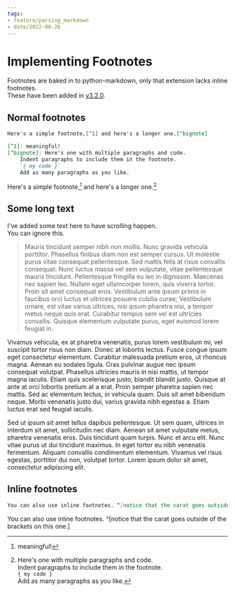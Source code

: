 ```yaml
---
tags:
- feature/parsing_markdown
- date/2022-08-26
---
```

   
# Implementing Footnotes   
Footnotes are baked in to python-markdown, only that extension lacks inline footnotes.   
These have been added in [v3.2.0](../Changelog/v3.2.0.md).   
   
## Normal footnotes   
```md
Here's a simple footnote,[^1] and here's a longer one.[^bignote]

[^1]: meaningful!
[^bignote]: Here's one with multiple paragraphs and code.
	Indent paragraphs to include them in the footnote.
    `{ my code }`
    Add as many paragraphs as you like.
```
   
   
Here's a simple footnote,[^1] and here's a longer one.[^bignote]   
   
[^1]: meaningful!   
[^bignote]: Here's one with multiple paragraphs and code.   
	Indent paragraphs to include them in the footnote.   
    `{ my code }`   
    Add as many paragraphs as you like.   
   
## Some long text   
I've added some text here to have scrolling happen.   
You can ignore this.   
   
> Mauris tincidunt semper nibh non mollis. Nunc gravida vehicula porttitor. Phasellus finibus diam non est semper cursus. Ut molestie purus vitae consequat pellentesque. Sed mattis felis at risus convallis consequat. Nunc luctus massa vel sem vulputate, vitae pellentesque mauris tincidunt. Pellentesque fringilla eu leo in dignissim. Maecenas nec sapien leo. Nullam eget ullamcorper lorem, quis viverra tortor. Proin sit amet consequat eros. Vestibulum ante ipsum primis in faucibus orci luctus et ultrices posuere cubilia curae; Vestibulum ornare, est vitae varius ultrices, nisi ipsum pharetra nisi, a tempor metus neque quis erat. Curabitur tempus sem vel est ultricies convallis. Quisque elementum vulputate purus, eget euismod lorem feugiat in.   
>   
Vivamus vehicula, ex at pharetra venenatis, purus lorem vestibulum mi, vel suscipit tortor risus non diam. Donec at lobortis lectus. Fusce congue ipsum eget consectetur elementum. Curabitur malesuada pretium eros, ut rhoncus magna. Aenean eu sodales ligula. Cras pulvinar augue nec ipsum consequat volutpat. Phasellus ultricies mauris in nisi mattis, ut tempor magna iaculis. Etiam quis scelerisque justo, blandit blandit justo. Quisque at ante at orci lobortis pretium at a erat. Proin semper pharetra sapien nec mattis. Sed ac elementum lectus, in vehicula quam. Duis sit amet bibendum neque. Morbi venenatis justo dui, varius gravida nibh egestas a. Etiam luctus erat sed feugiat iaculis.   
>   
Sed ut ipsum sit amet tellus dapibus pellentesque. Ut sem quam, ultrices in interdum sit amet, sollicitudin nec diam. Aenean sit amet vulputate metus, pharetra venenatis eros. Duis tincidunt quam turpis. Nunc et arcu elit. Nunc vitae purus ut dui tincidunt maximus. In eget tortor eu nibh venenatis fermentum. Aliquam convallis condimentum elementum. Vivamus vel risus egestas, porttitor dui non, volutpat tortor. Lorem ipsum dolor sit amet, consectetur adipiscing elit.   
   
   
   
   
## Inline footnotes   
```md
You can also use inline footnotes. ^[notice that the carat goes outside of the brackets on this one.]
```
   
   
You can also use inline footnotes. ^[notice that the carat goes outside of the brackets on this one.]